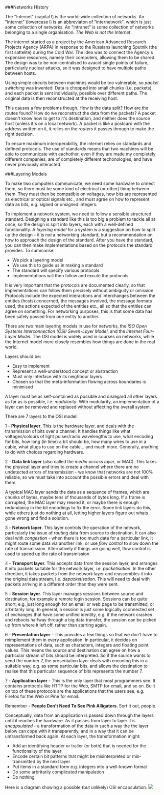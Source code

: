 ###Networks History

The "Internet" (capital I) is the world-wide collection of networks. An "internet" (lowercase i) is an abbreviaton of "internetwork", which is just some collection of networks. An "intranet" is some collection of networks belonging to a single organisation. *The Web is not the Internet*.

The internet started as a project by the American Advanced Research Projects Agency (ARPA) in response to the Russians launching Sputnik (the first sattelite) during the Cold War. The idea was to connect the Agency's expensive resources, namely their computers, allowing them to be shared. The design was to be non-centralised to avaoid single points of failure, particularly nuclear attacks, so it was designed to have multiple paths between hosts.

Using simple circuits between machines would be too vulnerable, so *packet switching* was invented. Data is chopped into small chunks (i.e. packets), and each packet is sent individually, possible over different paths. The original data is then reconstructed at the receiving host.

This causes a few problems though. How is the data split? How are the routes found? How do we reconstruct the data from the packets? A packet doesn't know how to get to it's destination, and neither does the source host (unless it's on a local network). A packet is like a postcard with the address written on it, it relies on the *routers* it passes through to make the right decision.

To ensure maximum interoperability, the internet relies on standards and defined protocols. The use of standards means that two machines will be able to communicate with eachother, even if they are made my completely different companies, are of completely different techonologies, and have never previously interacted.

###Layering Models

To make two computers communicate, we need some hardware to cnnect them, so there must be some kind of electrical (or other) thing between them. They must then be compatible on voltages, how bits are represented as electrical or optical signals etc., and must agree on how to represent data as bits, e.g. signed or unsigned integers.

To implement a network system, we need to follow a sensible structured standard. Designing a standard like this is too big a problem to tackle all at once, so the design is split into layers, each with a well-defined functionality. A *layering model* for a system is a suggestion on how to split up the design - it is *not* a networking standard, but a recommendation on how to approach the design of the standard. After you have the standard, you can then make implementations based on the protocols the standard provides. To summarise:
- We pick a layering model
- We use this to guide us in making a standard
- The standard will specify various protocols
- Implementations will then follow and excute the protocols

It is very important that the protocols are documented clearly, so that implementations can follow them precisely without ambiguity or omission. Protocols include the expected interactions and interchanges between the entities (hosts) concerned, the messages involved, the message formats used, the actions expected of the entities etc., all so that the entities can agree on something. For networking purposes, this is that some data has been safely passed from one entity to another.

There are two main layering models in use for networks, the *ISO Open Systems Interconnection (OSI) Seven-Layer Model*, and the *Internet Four-Layer Model*. The OSI model is widely used in courses on networks, while the Internet model more closely resembles how things are done in the real world.

Layers should be:
- Easy to implement
- Represent a well-understood concept or abstraction
- Must only interface with its neighbour layers
- Chosen so that the meta-information flowing across boundaries is minimised

A layer must be as self-contained as possible and disregard all other layers as far as is possible, i.e. *modularity*. With modularity, an implementation of a layer can be removed and replaced without affecting the overall system.

There are 7 layers to the OSI model:

1 - **Physical layer**. This is the hardware layer, and deals with the transmission of bits over a channel. It handles things like what voltages/colours of light pulses/radio wavelengths to use, what encoding for bits, how long (in time) a bit should be, how many wires to use in a cable, what plugs to use on the cable... and much more. Generally, anything to do with choices regarding hardware.

2 - **Data link layer** (also called the *media access layer*, or MAC). This takes the physical layer and tries to create a channel where there are no undetected errors of transmission - we know that networks are not 100% reliable, so we must take into account the possible errors and deal with them.

A typical MAC layer sends the data as a sequence of frames, which are chunks of bytes, maybe tens of thousands of bytes long. If a frame is corrupted, the MAC layer may resend it, or maybe there is enough redundancy in the bit encodings to fix the error. Some link layers do this, while others just do nothing at all, letting higher layers figure out whats gone wrong and find a solution.

3 - **Network layer**. This layer controls the operation of the network, particularly the issue of *routing* data from source to destination. It can also deal with *congestion* - when there is too much data for a particular link, it might route some data via another link, or use *flow control* to slow down the rate of transmission. Alternatively if things are going well, flow control is used to speed up the rate of transmission.

4 - **Transport layer**. This accepts data from the session layer, and arranges it into packets suitable for the network layer, i.e. *packetisation*. In the other direction, it takes packets from the network layer and reassembles it into the original data stream, i.e. *depacketisation*. This will need to deal with packets arriving in a different order than they were sent.

5 - **Session layer**. This layer manages sessions between source and destination, for example a remote login session. Sessions can be quite short, e.g. just long enough for an email or web page to be transmitted, or arbritarily long. In general, a session is just some logically cconnected set of exchanges that have some unified identity, e.g. if the network crashes and reboots halfway through a big data transfer, the session can be picked up from where it left off, rather than starting again.

6 - **Presentation layer** - This provides a few things so that we don't have to reimplement them in every application. In particular, it decides on representations of data, such as characters, integers and floating point values. This means the source and destination can agree on how a particular stream of bits should be interpreted. So if the source wants to send the number 7, the presentation layer deals with encoding this in a suitable way, e.g. as some particular bits, and allows the destination to realise that this particular sequence of bits represents the number 7.

7 - **Application layer** - This is the only layer that most programmers see. It contains protocols like HTTP for the Web, SMTP for email, and so on. Built on top of these protocols are the applications that the users see, e.g. Firefox for the Web or Pine for email.

Remember - **People Don't Need To See Pink Alligators**. Sort it out, people.

Conceptually, data from an application is passed down through the layers until it reaches the hardware. As it passes from layer to layer it is *encapsulated* - a transformation of the data in such a way the the layer below can cope with it transparently, and in a way that it can be untransformed back again. At each layer, the transformation might:
- Add an identifying header or trailer (or both) that is needed for the functionality of the layer
- Encode certain bit patterns that might be misinterpreted or mis-transmitted by the next layer
- Put items in a standard form e.g. integers into a well-known format
- Do some arbritarily complicated manipulation
- Do nothing

Here is a diagram showing a possible (but unlikely) OSI encapsulation.
![](http://i.gyazo.com/29f915a67e32e2068dbc75adb83a368e.png)
